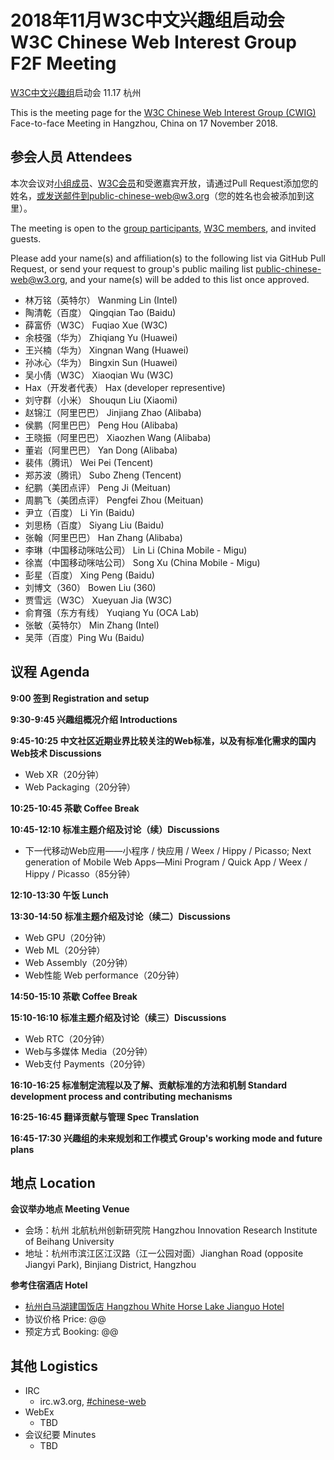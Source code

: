 # 2018年11月W3C中文兴趣组启动会 W3C Chinese Web Interest Group F2F Meeting

[W3C中文兴趣组](https://www.w3.org/2018/chinese-web-ig/)启动会 11.17 杭州

This is the meeting page for the [W3C Chinese Web Interest Group (CWIG)](https://www.w3.org/2018/chinese-web-ig/) Face-to-face Meeting in Hangzhou, China on 17 November 2018.

## 参会人员 Attendees

本次会议对[小组成员](https://www.w3.org/2000/09/dbwg/details?group=109611&public=1)、[W3C会员](https://www.w3.org/Consortium/Member/List)和受邀嘉宾开放，请通过Pull Request添加您的姓名，或发送邮件到public-chinese-web@w3.org（您的姓名也会被添加到这里）。

The meeting is open to the [group participants](https://www.w3.org/2000/09/dbwg/details?group=109611&public=1), [W3C members](https://www.w3.org/Consortium/Member/List), and invited guests.

Please add your name(s) and affiliation(s) to the following list via GitHub Pull Request, or send your request to group's public mailing list public-chinese-web@w3.org, and your name(s) will be added to this list once approved.

* 林万铭（英特尔） Wanming Lin (Intel)
* 陶清乾（百度） Qingqian Tao (Baidu)
* 薛富侨（W3C） Fuqiao Xue (W3C)
* 余枝强（华为） Zhiqiang Yu (Huawei)
* 王兴楠（华为） Xingnan Wang (Huawei)
* 孙冰心（华为） Bingxin Sun (Huawei)
* 吴小倩（W3C） Xiaoqian Wu (W3C)
* Hax（开发者代表） Hax (developer representive)
* 刘守群（小米） Shouqun Liu (Xiaomi)
* 赵锦江（阿里巴巴） Jinjiang Zhao (Alibaba)
* 侯鹏（阿里巴巴） Peng Hou (Alibaba)
* 王晓振（阿里巴巴） Xiaozhen Wang (Alibaba)
* 董岩（阿里巴巴） Yan Dong (Alibaba)
* 裴伟（腾讯） Wei Pei (Tencent)
* 郑苏波（腾讯） Subo Zheng (Tencent)
* 纪鹏（美团点评） Peng Ji (Meituan)
* 周鹏飞（美团点评） Pengfei Zhou (Meituan)
* 尹立（百度） Li Yin (Baidu)
* 刘思杨（百度） Siyang Liu (Baidu)
* 张翰（阿里巴巴） Han Zhang (Alibaba)
* 李琳（中国移动咪咕公司） Lin Li (China Mobile - Migu)
* 徐嵩（中国移动咪咕公司） Song Xu (China Mobile - Migu)
* 彭星（百度） Xing Peng (Baidu)
* 刘博文（360） Bowen Liu (360)
* 贾雪远（W3C） Xueyuan Jia (W3C)
* 俞育强（东方有线） Yuqiang Yu (OCA Lab)
* 张敏（英特尔） Min Zhang (Intel)
* 吴萍（百度）Ping Wu (Baidu)

## 议程 Agenda

**9:00 签到 Registration and setup**

**9:30-9:45 兴趣组概况介绍 Introductions**

**9:45-10:25 中文社区近期业界比较关注的Web标准，以及有标准化需求的国内Web技术 Discussions**

* Web XR（20分钟）
* Web Packaging（20分钟）

**10:25-10:45 茶歇 Coffee Break**

**10:45-12:10 标准主题介绍及讨论（续）Discussions**

* 下一代移动Web应用——小程序 / 快应用 / Weex / Hippy / Picasso; Next generation of Mobile Web Apps—Mini Program / Quick App / Weex / Hippy / Picasso（85分钟）

**12:10-13:30 午饭 Lunch**

**13:30-14:50 标准主题介绍及讨论（续二）Discussions**

* Web GPU（20分钟）
* Web ML（20分钟）
* Web Assembly（20分钟）
* Web性能 Web performance（20分钟）

**14:50-15:10 茶歇 Coffee Break**

**15:10-16:10 标准主题介绍及讨论（续三）Discussions**

* Web RTC（20分钟）
* Web与多媒体 Media（20分钟）
* Web支付 Payments（20分钟）

**16:10-16:25 标准制定流程以及了解、贡献标准的方法和机制 Standard development process and contributing mechanisms**

**16:25-16:45 翻译贡献与管理 Spec Translation**

**16:45-17:30 兴趣组的未来规划和工作模式 Group's working mode and future plans**

## 地点 Location

**会议举办地点 Meeting Venue**
* 会场：杭州 北航杭州创新研究院 Hangzhou Innovation Research Institute of Beihang University
* 地址：杭州市滨江区江汉路（江一公园对面）Jianghan Road (opposite Jiangyi Park), Binjiang District, Hangzhou

**参考住宿酒店 Hotel**
* [杭州白马湖建国饭店 Hangzhou White Horse Lake Jianguo Hotel](http://www.whitehorselakejianguo.com/)
* 协议价格 Price: @@
* 预定方式 Booking: @@

## 其他 Logistics

* IRC
  * irc.w3.org, <a href="http://irc.w3.org/?channels=#chinese-web">#chinese-web</a>
* WebEx
  * TBD
* 会议纪要 Minutes
  * TBD
